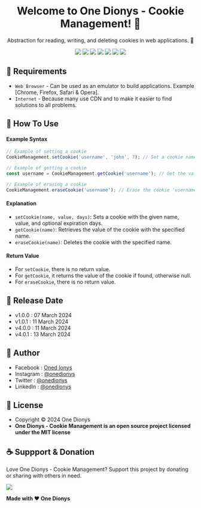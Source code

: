 <h1 align="center">Welcome to One Dionys - Cookie Management! 👋 </h1>

<p align="center">Abstraction for reading, writing, and deleting cookies in web applications. 💖 </p>

<p align="center">
<img src="https://img.shields.io/github/contributors/onedionys/onedionys-cookie-management?style=flat-square">
<img src="https://img.shields.io/github/issues/onedionys/onedionys-cookie-management?style=flat-square">
<img src="https://img.shields.io/github/stars/onedionys/onedionys-cookie-management?style=flat-square"> 
<img src="https://img.shields.io/github/forks/onedionys/onedionys-cookie-management?style=flat-square">
<img src="https://img.shields.io/github/last-commit/onedionys/onedionys-cookie-management.svg?style=flat-square">
<img src="https://img.shields.io/github/languages/code-size/onedionys/onedionys-cookie-management?style=flat-square">
<img src="https://img.shields.io/github/license/onedionys/onedionys-cookie-management?style=flat-square">
</p>

## 💾 Requirements

* `Web Browser` - Can be used as an emulator to build applications. Example [Chrome, Firefox, Safari & Opera].
* `Internet` - Because many use CDN and to make it easier to find solutions to all problems.

## 🎯 How To Use

#### Example Syntax

```javascript
// Example of setting a cookie
CookieManagement.setCookie('username', 'john', 7); // Set a cookie named 'username' with value 'john' that expires in 7 days

// Example of getting a cookie
const username = CookieManagement.getCookie('username'); // Get the value of cookie 'username'

// Example of erasing a cookie
CookieManagement.eraseCookie('username'); // Erase the cookie 'username'
```

#### Explanation

* `setCookie(name, value, days)`: Sets a cookie with the given name, value, and optional expiration days.
* `getCookie(name)`: Retrieves the value of the cookie with the specified name.
* `eraseCookie(name)`: Deletes the cookie with the specified name.

#### Return Value

* For `setCookie`, there is no return value.
* For `getCookie`, it returns the value of the cookie if found, otherwise null.
* For `eraseCookie`, there is no return value.

## 📆 Release Date

* v1.0.0 : 07 March 2024
* v1.0.1 : 11 March 2024
* v4.0.0 : 11 March 2024
* v4.0.1 : 13 March 2024

## 🧑 Author

* Facebook : <a href="https://www.facebook.com/theonedionys"> Oned Ionys</a>
* Instagram : <a href="https://www.instagram.com/onedionys/"> @onedionys</a>
* Twitter : <a href="https://twitter.com/onedionys"> @onedionys</a>
* LinkedIn :  <a href="https://www.linkedin.com/in/onedionys/"> @onedionys</a>

## 📝 License

* Copyright © 2024 One Dionys
* **One Dionys - Cookie Management is an open source project licensed under the MIT license**

## ☕️ Suppport & Donation

Love One Dionys - Cookie Management? Support this project by donating or sharing with others in need.

<a href="https://www.buymeacoffee.com/onedionys"><img src="https://img.shields.io/badge/Buy_Me_A_Coffee-FFDD00?style=for-the-badge&logo=buy-me-a-coffee&logoColor=black"/> </a>

**Made with ❤️ One Dionys**
